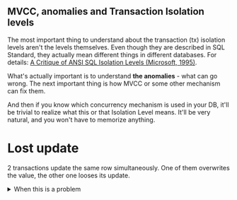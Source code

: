 MVCC, anomalies and Transaction Isolation levels
---

The most important thing to understand about the transaction (tx) isolation levels aren't the levels themselves. Even though they are described in SQL Standard, they actually mean different things in different databases. For details: [A Critique of ANSI SQL Isolation Levels (Microsoft, 1995)](https://www.microsoft.com/en-us/research/wp-content/uploads/2016/02/tr-95-51.pdf).

What's actually important is to understand **the anomalies** - what can go wrong.  The next important thing is how MVCC or some other mechanism can fix them. 

And then if you know which concurrency mechanism is used in your DB, it'll be trivial to realize what this or that Isolation Level means. It'll be very natural, and you won't have to memorize anything.  

# Lost update

2 transactions update the same row simultaneously. One of them overwrites the value, the other one looses its update.


<details><summary>When this is a problem</summary>

</details>
